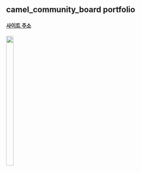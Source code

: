 ## camel_community_board portfolio

#### [사이트 주소](http://chamym.cafe24.com/)

<img src="https://user-images.githubusercontent.com/38008152/74584510-63ace800-5016-11ea-9248-daac52b83335.png" height="30%" width="20%">

